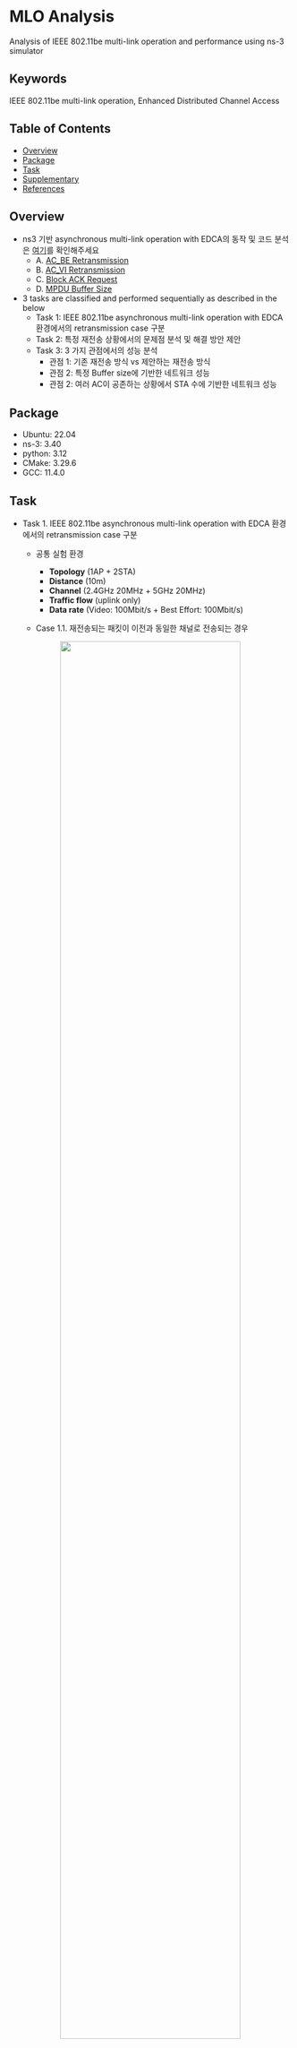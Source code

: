# MLO Analysis
Analysis of IEEE 802.11be multi-link operation and performance using ns-3 simulator

## Keywords
IEEE 802.11be multi-link operation, Enhanced Distributed Channel Access

## Table of Contents
* [Overview](#overview)
* [Package](#package)
* [Task](#task)
* [Supplementary](#supplementary)
* [References](#references)

## Overview
* ns3 기반 asynchronous multi-link operation with EDCA의 동작 및 코드 분석은 [여기](https://github.com/violet0929/mlo_analysis/tree/main/ns3-analyzer/code_analysis)를 확인해주세요
  * A. [AC_BE Retransmission](https://github.com/violet0929/mlo_analysis/blob/main/ns3-analyzer/code_analysis/Appendix_A.md)
  * B. [AC_VI Retransmission](https://github.com/violet0929/mlo_analysis/blob/main/ns3-analyzer/code_analysis/Appendix_B.md)
  * C. [Block ACK Request](https://github.com/violet0929/mlo_analysis/blob/main/ns3-analyzer/code_analysis/Appendix_C.md)
  * D. [MPDU Buffer Size](https://github.com/violet0929/mlo_analysis/blob/main/ns3-analyzer/code_analysis/Appendix_D.md)
* 3 tasks are classified and performed sequentially as described in the below
  * Task 1: IEEE 802.11be asynchronous multi-link operation with EDCA 환경에서의 retransmission case 구분
  * Task 2: 특정 재전송 상황에서의 문제점 분석 및 해결 방안 제안
  * Task 3: 3 가지 관점에서의 성능 분석
    * 관점 1: 기존 재전송 방식 vs 제안하는 재전송 방식
    * 관점 2: 특정 Buffer size에 기반한 네트워크 성능
    * 관점 2: 여러 AC이 공존하는 상황에서 STA 수에 기반한 네트워크 성능

## Package
* Ubuntu: 22.04
* ns-3: 3.40
* python: 3.12
* CMake: 3.29.6
* GCC: 11.4.0
  
## Task
* Task 1. IEEE 802.11be asynchronous multi-link operation with EDCA 환경에서의 retransmission case 구분
  * 공통 실험 환경
    * **Topology** (1AP + 2STA)
    * **Distance** (10m)
    * **Channel** (2.4GHz 20MHz + 5GHz 20MHz)
    * **Traffic flow** (uplink only)
    * **Data rate** (Video: 100Mbit/s + Best Effort: 100Mbit/s)
      
  * Case 1.1. 재전송되는 패킷이 이전과 동일한 채널로 전송되는 경우

<p align="center">  
  <img src="https://github.com/user-attachments/assets/a4a053dc-2154-435f-b172-3d2b1db59594" width="80%">  
</p>
    * 
    * 자세한 분석은 Supplementary - Case 1.1. 참고
  * Case 1.2: 재전송되는 패킷이 이전과 다른 채널로 전송되는 경우
  * Case 2.1: 재전송되는 패킷이 내부 EDCA contention 에서 승리하여 즉시 전송되는 경우
  * Case 2.2: 재전송되는 패킷이 내부 EDCA contention 에서 패배하여 지연되는 경우

## Supplementary
### Case 1.1. 재전송되는 패킷이 이전과 동일한 채널로 전송되는 경우
* link 1 (2.4GHz, 20MHz)에서 발생한 아래와 같은 재전송 사건에 대한 분석
  ```
  ⭐ AP 및 STA2 입장, link 1
  1. 1.024796s STA2 -> AP (AC_VI, A-MPDU ID 36: #538 ~ #566) 패킷 송신
  2. 1.062315s STA2 -> AP #538 ~ #565 패킷 재전송
  3. 1.066485s STA2 -> AP #566, #741 ~ #768 패킷 재전송
  4. 1.068316s AP에서 STA2가 재전송한 #538 패킷 수신
  5. 1.072622s AP에서 STA2가 재전송한 #566, #741 ~ #768 패킷 수신
  ```
    
* 1.024796 ~ 1.068316 시간 근처에 발생한 모든 송수신 패킷 리스트업
  * AP 입장
    * 1.024648s, STA1에서 전송된 (AC_VI, A-MPDU ID 34: #29 ~ #57) 패킷 수신
    * 1.034995s, STA1에서 전송된 (AC_VI, A-MPDU ID 35: #58 ~ #86) 패킷 수신
    * 1.039131s, STA1에서 전송된 (AC_VI, A-MPDU ID 36: #87 ~ #115) 패킷 수신
    * 1.043285s, STA1에서 전송된 (AC_VI, A-MPDU ID 37: #116 ~ #144) 패킷 수신
    * 1.047431s, STA1에서 전송된 (AC_VI, A-MPDU ID 38: #145 ~ #173) 패킷 수신
    * 1.064200s, STA1에서 전송된 (AC_BE, A-MPDU ID 39: #39 ~ #77) 패킷 수신
    * 1.068316s, STA2에서 전송된 (AC_VI, A-MPDU ID 41: #538 ~ #565) 패킷 수신
    * 1.072622s, STA2에서 전송된 (AC_VI, A-MPDU ID 43: #566, #741 ~ #768) 패킷 수신
   
  * STA1 입장
    * 1.018510s, STA1->AP (AC_VI, A-MPDU ID 34: #29 ~ #57) 패킷 송신
    * 1.028858s, STA1->AP (AC_VI, A-MPDU ID 35: #58 ~ #86) 패킷 송신
    * 1.032994s, STA1->AP (AC_VI, A-MPDU ID 36: #87 ~ #115) 패킷 송신
    * 1.037148s, STA1->AP (AC_VI, A-MPDU ID 37: #116 ~ #144) 패킷 송신
    * 1.041293s, STA1->AP (AC_VI, A-MPDU ID 38: #145 ~ #173) 패킷 송신
    * 1.045457s, STA1->AP (AC_VI, A-MPDU ID 39: #174 ~ #202) 패킷 송신
    * 1.056690s, STA1->AP (AC_BE, A-MPDU ID 41: #39 ~ #77) 패킷 송신
   
  * STA2 입장
    * 1.024796s, STA2->AP (AC_VI, A-MPDU ID 36: #538 ~ #566) 패킷 송신
    * 1.051254s, STA2->AP (AC_BE, A-MPDU ID 42: #234 ~ #272) 패킷 송신
    * 1.062315s, STA2->AP (AC_VI, A-MPDU ID 45: #538 ~ #565) 패킷 송신 (재전송)
    * 1.066485s, STA2->AP (AC_VI, A-MPDU ID 47: #566, #741 ~ #768) 패킷 송신 (부분 재전송)

  * 시간 순으로 나열
    * Need Tx -> A-MPDU가 모종의 원인으로 인해 손실되어 재전송이 필요한 경우
    * Partially Tx/Rx -> 단일 A-MPDU에 재전송과 일반 전송에 해당하는 MPDU가 공존하는 경우
    * Totally Tx/Rx -> 단일 A-MPDU에 포함된 모든 MPDU들이 재전송에 해당하는 경우

| No  | Time      | Description                  | AC  | A-mpdu ID | Wlan Seq #        | Retry        |
| :-: | :-------: | :--------------------------: | :-: | :-------: | :---------------: | :----------: |
| 1   | 1.018510s | `STA1` -> AP transmit A-MPDU | VI  | 34        | #29 ~ #57         | -            |
| 2   | 1.024648s | AP <- `STA1` receive A-MPDU  | VI  | 34        | #29 ~ #57         | -            |
| 3   | 1.024796s | `STA2` -> AP transmit A-MPDU | VI  | 36        | #538 ~ #566       | Need Tx      |
| 4   | 1.028858s | `STA1` -> AP transmit A-MPDU | VI  | 35        | #58 ~ #86         | -            |
| 5   | 1.032994s | `STA1` -> AP transmit A-MPDU | VI  | 36        | #87 ~ #115        | -            |
| 6   | 1.034995s | AP <- `STA1` received A-MPDU | VI  | 35        | #58 ~ #86         | -            |
| 7   | 1.037148s | `STA1` -> AP transmit A-MPDU | VI  | 37        | #116 ~ #144       | -            |
| 8   | 1.039131s | AP <- `STA1` received A-MPDU | VI  | 36        | #87 ~ #115        | -            |
| 9   | 1.041293s | `STA1` -> AP transmit A-MPDU | VI  | 38        | #145 ~ #173       | -            |
| 10  | 1.043285s | AP <- `STA1` received A-MPDU | VI  | 37        | #116 ~ #144       | -            |
| 11  | 1.045457s | `STA1` -> AP transmit A-MPDU | VI  | 39        | #174 ~ #202       | Need Tx      |
| 12  | 1.047431s | AP <- `STA1` received A-MPDU | VI  | 38        | #145 ~ #173       | -            |
| 13  | 1.051254s | `STA2` -> AP transmit A-MPDU | BE  | 42        | #234 ~ #272       | Need Tx      |
| 14  | 1.056690s | `STA1` -> AP transmit A-MPDU | BE  | 41        | #39 ~ #77         | -            |
| 15  | 1.062315s | `STA2` -> AP transmit A-MPDU | VI  | 45        | #538 ~ #565       | Totally Tx   |
| 16  | 1.064200s | AP <- `STA1` received A-MPDU | VI  | 39        | #39 ~ #77         | -            |
| 17  | 1.066485s | `STA2` -> AP transmit A-MPDU | VI  | 47        | #566, #741 ~ #768 | Partially Tx |
| 18  | 1.068316s | AP <- `STA2` received A-MPDU | VI  | 41        | #538 ~ #565       | Totally Rx   |
| 19  | 1.072622s | AP <- `STA2` received A-MPDU | VI  | 43        | #566, #741 ~ #768 | Partially Rx |

  * 그림으로 표현
    * 파란색 및 초록색 block에 표기되어 있는 번호는 A-mpdu ID를 나타냄
    * 1 칸당 약 1ms를 의미함
    * 시간 단위는 sec이며, 가독성을 위해 소수점 아래 3번째 자리까지 표현 (이하 반올림)
    * (⭐중요) 아래 그림은, `특정 device의 입장`이 아닌 `각 device의 입장`을 기준으로 나타낸 그림
      
<p align="center">  
  <img src="https://github.com/user-attachments/assets/15550ab9-f94c-4301-8209-16c9b07433b8" width="100%">  
</p>

* 논의사항
  * STA이 전송할 때 사용한 A-mpdu ID와 AP가 수신받은 A-mpdu ID가 다름
    * e.g., 1.057s 시점 (No. 14)에서 STA2가 전송한 A-mpdu ID: 41, 1.064s 시점 (No. 16)에서 AP가 수신한 A-mpdu ID: 39
    * 예상: A-mpdu ID는 특정 device에서 aggregation 된 패킷을 구분하기 위해 사용
    * 근거: 각 device 입장에서 보면 A-mpdu의 AC가 다르더라도 ID는 sequential하게 증가함
    * 정답: https://www.radiotap.org/fields/A-MPDU%20status.html
      
  * 1.024796s 시점(No. 3)에서 STA2가 전송한 패킷이 손실된 이유
    * 예상: 1.025s 시점에서 매우 작은 시간 차이로 간섭이 발생 (i.e., 1.024796s - 1.024648s = 0.148ms)
    * 근거 1: AP가 STA1이 전송한 패킷에 대해 BA를 처리하는 시점에서 STA의 BO가 0에 도달하고, 전송하는 부분에서 간섭이 발생
    * 근거 2: STA 별로 backoff procedure는 독립적으로 동작하기 때문에 발생할 수 있음
    * 정답: 교수님께 여쭤보기

  * (⭐중요) 특정 TXOP를 획득했을 때 송신한 A-mpdu에 포함된 wlan seq #와 수신한 A-mpdu에 대한 BA의 wlan seq #는 다를 수 있음
    * EDCA 표준에 근거하여, VI TXOP Limit: 4.096ms
    * 따라서, 1.032994s 시점 (No. 5)에 획득한 VI TXOP는 ~ 1.03709s 시점까지 유효 (i.e., 1.037148s 시점에 획득한 VI TXOP는 새로운 TXOP임)
    * 즉, 1.032994s 시점 (No. 5)에 획득한 VI TXOP는 1.034995s 시점 (No.6)의 로그까지 유효
    * No. 5 - 송신 A-mpdu wlan seq #: 87 ~ 115
    * No. 6 - 수신 A-mpdu wlan seq #: 58 ~ 86

  * (⭐중요) 1.045457s 시점 (No. 11)에서 전송한 39번 A-mpdu의 BA는 어디있지?
    * 증명을 위해서는, No. 11 사건과 동일한 No. 5, 7, 9 사건의 latency 측정이 필요
    * 여기서 `동일한 사건`의 의미: 동일한 channel, STA, AC, Aggregation size
    * No. 5: 1.039131s - 1.032994s = 6.137ms
    * No. 7: 1.043285s - 1.037148s = 6.137ms
    * No. 9: 1.047431s - 1.041293s = 6.138ms
    * 위 latency에 기반하여, No. 11에서 전송한 패킷에 대해 AP의 추정 수신 시간: 1.045457s + 0.006137s = 1.051594s
    * 한편, 1.051254s 시점 (No. 13)에 STA2의 backoff procedure가 종료되고, AP로 42번 A-mpdu 전송
    * **STA1에서 전송된 패킷에 대한 AP의 추정 수신 시간**과 **STA2가 패킷을 전송한 시간** 간격: 1.051594s - 1.051254s = 0.34ms
    * 따라서, 간섭으로 인해 AP가 STA1이 전송한 39번 A-mpdu에 대한 BA를 송신하지 못함

  * (⭐중요) 위 논의사항과 연계하여, 1.051245s 시점 (No. 13)에서 전송한 STA2의 42번 A-mpdu는 손실되었을까?
    * No. 11 시나리오
    ```
    ⭐ AP 및 STA1 입장, link 1
    1. 1.045457s STA1 -> AP (AC_VI, A-MPDU ID 39: #174 ~ #202) A-mpdu 송신
    2. 1.084516s STA1 -> AP #174 ~ #201 A-mpdu 재전송
    3. 1.090517s AP에서 STA1가 재전송한 #174 ~ #201 A-mpdu 수신
    ```
    * ~~#202는 어디갔지...로그 봤는데 아무데도 없음... 예상컨데, 설정된 throughtput의 값이 너무 커서 MAC queue에 이슈가 있는거 같음~~
      * link 2를 통해 전송됨..
    * No. 13 시나리오
    ```
    ⭐ AP 및 STA2 입장, link 1
    1. 1.051254s STA2 -> AP (AC_BE, A-MPDU ID 42: #234 ~ #272) A-mpdu 송신
    2. 1.074739s STA2 -> AP #234 ~ #272 A-mpdu 재전송
    3. 1.082250s AP에서 STA2가 재전송한 #234 ~ #272 A-mpdu 수신
    ```
    * 따라서, No. 11과 No. 13에 송신한 STA1 및 STA2의 A-mdpu 모두 손실

  * (⭐중요) VI와 BE의 손실된 패킷을 복구하기 위한 재전송 방식이 다르다!?
    * 전송하는 A-mpdu의 AC가 VI인 경우, 원본 A-mpdu가 분할되어 재전송
    * 반면, A-mpdu의 AC가 BE인 경우, 원본 A-mpdu와 동일한 A-mpdu가 재전송
    * 아래 시나리오 참고
    * AC에 따른 aggregation rule에 차이점이 존재
    * 자세한 분석은 [Appendix.](https://github.com/violet0929/mlo_analysis/blob/main/ns3-analyzer/code_analysis/README.md) 참조
    ```
    ⭐ AP 및 STA2 입장, link 1
    1. 1.024796s STA2 -> AP (AC_VI, A-MPDU ID 36: #538 ~ #566) 패킷 송신
    2. 1.062315s STA2 -> AP #538 ~ #565 패킷 재전송
    3. 1.066485s STA2 -> AP #566, #741 ~ #768 패킷 재전송
    4. 1.068316s AP에서 STA2가 재전송한 #538 패킷 수신
    5. 1.072622s AP에서 STA2가 재전송한 #566, #741 ~ #768 패킷 수신
    ```

    ```
    ⭐ AP 및 STA1 입장, link 1
    1. 1.045457s STA1 -> AP (AC_VI, A-MPDU ID 39: #174 ~ #202) A-mpdu 송신
    2. 1.084516s STA1 -> AP #174 ~ #201 A-mpdu 재전송
    3. 1.090517s AP에서 STA1가 재전송한 #174 ~ #201 A-mpdu 수신
    ```
        
* 결론적으로, 예쁘게 정리해보면 아래 그림과 같음

<p align="center">  
  <img src="https://github.com/user-attachments/assets/95589418-12a4-460c-ad57-c5842ecccb1b" width="100%">  
</p>

## References


  



